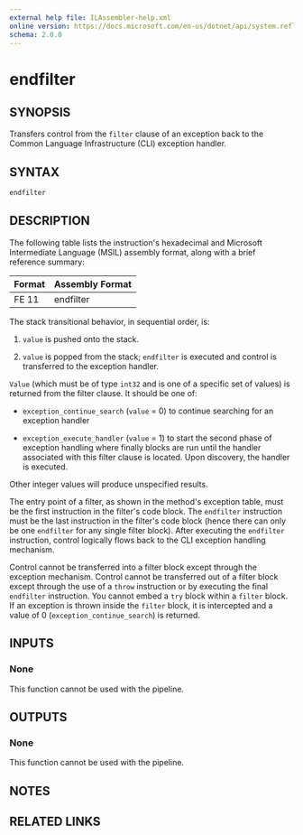 ```yaml
---
external help file: ILAssembler-help.xml
online version: https://docs.microsoft.com/en-us/dotnet/api/system.reflection.emit.opcodes.endfilter
schema: 2.0.0
---
```


# endfilter

## SYNOPSIS

Transfers control from the `filter` clause of an exception back to the Common Language Infrastructure (CLI) exception handler.

## SYNTAX

```powershell
endfilter
```

## DESCRIPTION

The following table lists the instruction's hexadecimal and Microsoft Intermediate Language (MSIL) assembly format, along with a brief reference summary:

| Format | Assembly Format |
| ------ | --------------- |
| FE 11  | endfilter       |

 The stack transitional behavior, in sequential order, is:

1.  `value` is pushed onto the stack.

2.  `value` is popped from the stack; `endfilter` is executed and control is transferred to the exception handler.

 `Value` (which must be of type `int32` and is one of a specific set of values) is returned from the filter clause. It should be one of:

-   `exception_continue_search` (`value` = 0) to continue searching for an exception handler

-   `exception_execute_handler` (`value` = 1) to start the second phase of exception handling where finally blocks are run until the handler associated with this filter clause is located. Upon discovery, the handler is executed.

 Other integer values will produce unspecified results.

 The entry point of a filter, as shown in the method's exception table, must be the first instruction in the filter's code block. The `endfilter` instruction must be the last instruction in the filter's code block (hence there can only be one `endfilter` for any single filter block). After executing the `endfilter` instruction, control logically flows back to the CLI exception handling mechanism.

 Control cannot be transferred into a filter block except through the exception mechanism. Control cannot be transferred out of a filter block except through the use of a `throw` instruction or by executing the final `endfilter` instruction. You cannot embed a `try` block within a `filter` block. If an exception is thrown inside the `filter` block, it is intercepted and a value of 0 (`exception_continue_search`) is returned.

## INPUTS

### None

This function cannot be used with the pipeline.

## OUTPUTS

### None

This function cannot be used with the pipeline.

## NOTES

## RELATED LINKS

